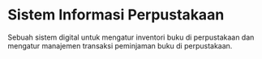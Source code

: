 # Sistem Informasi Perpustakaan
Sebuah sistem digital untuk mengatur inventori buku di perpustakaan dan mengatur manajemen transaksi peminjaman buku di perpustakaan.
